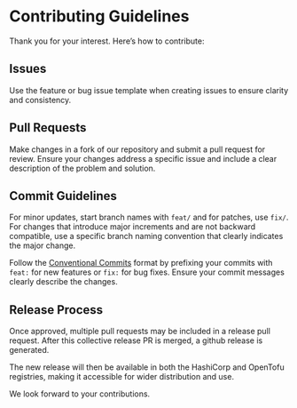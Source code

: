 # Contributing Guidelines

Thank you for your interest. Here’s how to contribute:

## Issues

Use the feature or bug issue template when creating issues to ensure clarity and consistency.

## Pull Requests

Make changes in a fork of our repository and submit a pull request for review. Ensure your changes address a specific issue and include a clear description of the problem and solution.

## Commit Guidelines

For minor updates, start branch names with `feat/` and for patches, use `fix/`. For changes that introduce major increments and are not backward compatible, use a specific branch naming convention that clearly indicates the major change.

Follow the [Conventional Commits](https://www.conventionalcommits.org/en/v1.0.0/) format by prefixing your commits with `feat:` for new features or `fix:` for bug fixes. Ensure your commit messages clearly describe the changes.

## Release Process

Once approved, multiple pull requests may be included in a release pull request. After this collective release PR is merged, a github release is generated.

The new release will then be available in both the HashiCorp and OpenTofu registries, making it accessible for wider distribution and use.

We look forward to your contributions.
